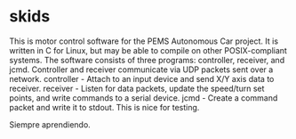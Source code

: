 # skids
This is motor control software for the PEMS Autonomous Car project.  It is written in C for Linux, but may be able to compile on other POSIX-compliant systems.
The software consists of three programs: controller, receiver, and jcmd.  Controller and receiver communicate via UDP packets sent over a network.
controller - Attach to an input device and send X/Y axis data to receiver.
receiver - Listen for data packets, update the speed/turn set points, and write commands to a serial device.
jcmd - Create a command packet and write it to stdout.  This is nice for testing.

Siempre aprendiendo.
